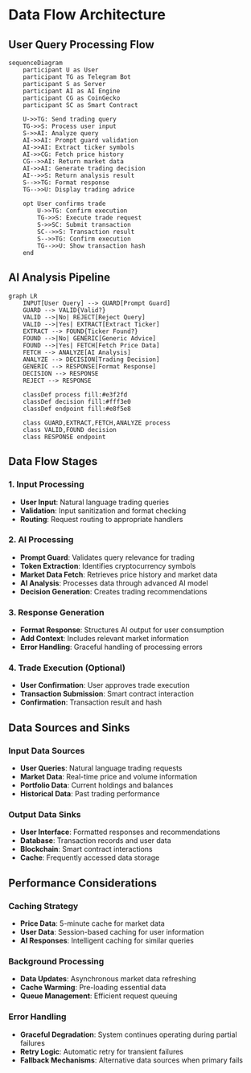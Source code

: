 # Data Flow Architecture

## User Query Processing Flow

```mermaid
sequenceDiagram
    participant U as User
    participant TG as Telegram Bot
    participant S as Server
    participant AI as AI Engine
    participant CG as CoinGecko
    participant SC as Smart Contract
    
    U->>TG: Send trading query
    TG->>S: Process user input
    S->>AI: Analyze query
    AI->>AI: Prompt guard validation
    AI->>AI: Extract ticker symbols
    AI->>CG: Fetch price history
    CG-->>AI: Return market data
    AI->>AI: Generate trading decision
    AI-->>S: Return analysis result
    S-->>TG: Format response
    TG-->>U: Display trading advice
    
    opt User confirms trade
        U->>TG: Confirm execution
        TG->>S: Execute trade request
        S->>SC: Submit transaction
        SC-->>S: Transaction result
        S-->>TG: Confirm execution
        TG-->>U: Show transaction hash
    end
```

## AI Analysis Pipeline

```mermaid
graph LR
    INPUT[User Query] --> GUARD[Prompt Guard]
    GUARD --> VALID{Valid?}
    VALID -->|No| REJECT[Reject Query]
    VALID -->|Yes| EXTRACT[Extract Ticker]
    EXTRACT --> FOUND{Ticker Found?}
    FOUND -->|No| GENERIC[Generic Advice]
    FOUND -->|Yes| FETCH[Fetch Price Data]
    FETCH --> ANALYZE[AI Analysis]
    ANALYZE --> DECISION[Trading Decision]
    GENERIC --> RESPONSE[Format Response]
    DECISION --> RESPONSE
    REJECT --> RESPONSE
    
    classDef process fill:#e3f2fd
    classDef decision fill:#fff3e0
    classDef endpoint fill:#e8f5e8
    
    class GUARD,EXTRACT,FETCH,ANALYZE process
    class VALID,FOUND decision
    class RESPONSE endpoint
```

## Data Flow Stages

### 1. Input Processing
- **User Input**: Natural language trading queries
- **Validation**: Input sanitization and format checking
- **Routing**: Request routing to appropriate handlers

### 2. AI Processing
- **Prompt Guard**: Validates query relevance for trading
- **Token Extraction**: Identifies cryptocurrency symbols
- **Market Data Fetch**: Retrieves price history and market data
- **AI Analysis**: Processes data through advanced AI model
- **Decision Generation**: Creates trading recommendations

### 3. Response Generation
- **Format Response**: Structures AI output for user consumption
- **Add Context**: Includes relevant market information
- **Error Handling**: Graceful handling of processing errors

### 4. Trade Execution (Optional)
- **User Confirmation**: User approves trade execution
- **Transaction Submission**: Smart contract interaction
- **Confirmation**: Transaction result and hash

## Data Sources and Sinks

### Input Data Sources
- **User Queries**: Natural language trading requests
- **Market Data**: Real-time price and volume information
- **Portfolio Data**: Current holdings and balances
- **Historical Data**: Past trading performance

### Output Data Sinks
- **User Interface**: Formatted responses and recommendations
- **Database**: Transaction records and user data
- **Blockchain**: Smart contract interactions
- **Cache**: Frequently accessed data storage

## Performance Considerations

### Caching Strategy
- **Price Data**: 5-minute cache for market data
- **User Data**: Session-based caching for user information
- **AI Responses**: Intelligent caching for similar queries

### Background Processing
- **Data Updates**: Asynchronous market data refreshing
- **Cache Warming**: Pre-loading essential data
- **Queue Management**: Efficient request queuing

### Error Handling
- **Graceful Degradation**: System continues operating during partial failures
- **Retry Logic**: Automatic retry for transient failures
- **Fallback Mechanisms**: Alternative data sources when primary fails
